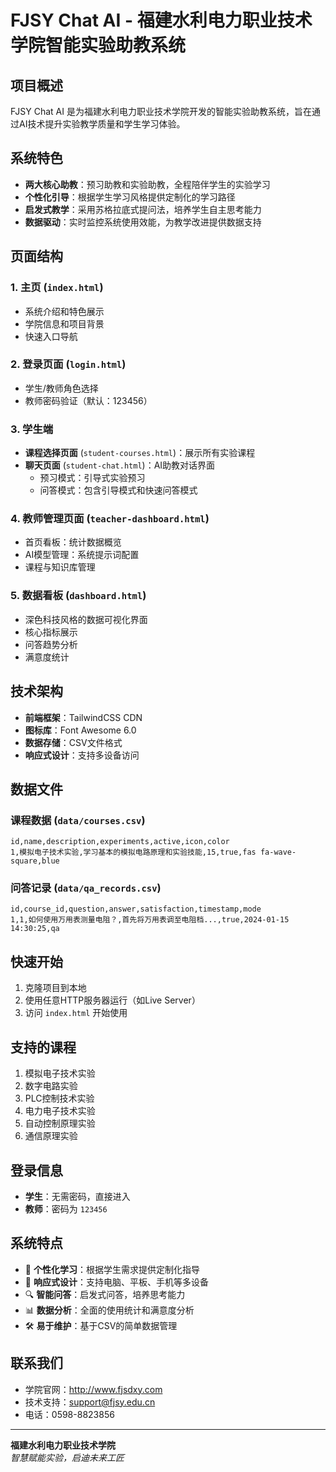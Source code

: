 # FJSY Chat AI - 福建水利电力职业技术学院智能实验助教系统

## 项目概述

FJSY Chat AI 是为福建水利电力职业技术学院开发的智能实验助教系统，旨在通过AI技术提升实验教学质量和学生学习体验。

## 系统特色

- **两大核心助教**：预习助教和实验助教，全程陪伴学生的实验学习
- **个性化引导**：根据学生学习风格提供定制化的学习路径
- **启发式教学**：采用苏格拉底式提问法，培养学生自主思考能力
- **数据驱动**：实时监控系统使用效能，为教学改进提供数据支持

## 页面结构

### 1. 主页 (`index.html`)
- 系统介绍和特色展示
- 学院信息和项目背景
- 快速入口导航

### 2. 登录页面 (`login.html`)
- 学生/教师角色选择
- 教师密码验证（默认：123456）

### 3. 学生端
- **课程选择页面** (`student-courses.html`)：展示所有实验课程
- **聊天页面** (`student-chat.html`)：AI助教对话界面
  - 预习模式：引导式实验预习
  - 问答模式：包含引导模式和快速问答模式

### 4. 教师管理页面 (`teacher-dashboard.html`)
- 首页看板：统计数据概览
- AI模型管理：系统提示词配置
- 课程与知识库管理

### 5. 数据看板 (`dashboard.html`)
- 深色科技风格的数据可视化界面
- 核心指标展示
- 问答趋势分析
- 满意度统计

## 技术架构

- **前端框架**：TailwindCSS CDN
- **图标库**：Font Awesome 6.0
- **数据存储**：CSV文件格式
- **响应式设计**：支持多设备访问

## 数据文件

### 课程数据 (`data/courses.csv`)
```csv
id,name,description,experiments,active,icon,color
1,模拟电子技术实验,学习基本的模拟电路原理和实验技能,15,true,fas fa-wave-square,blue
```

### 问答记录 (`data/qa_records.csv`)
```csv
id,course_id,question,answer,satisfaction,timestamp,mode
1,1,如何使用万用表测量电阻？,首先将万用表调至电阻档...,true,2024-01-15 14:30:25,qa
```

## 快速开始

1. 克隆项目到本地
2. 使用任意HTTP服务器运行（如Live Server）
3. 访问 `index.html` 开始使用

## 支持的课程

1. 模拟电子技术实验
2. 数字电路实验  
3. PLC控制技术实验
4. 电力电子技术实验
5. 自动控制原理实验
6. 通信原理实验

## 登录信息

- **学生**：无需密码，直接进入
- **教师**：密码为 `123456`

## 系统特点

- 🎯 **个性化学习**：根据学生需求提供定制化指导
- 📱 **响应式设计**：支持电脑、平板、手机等多设备
- 🔍 **智能问答**：启发式问答，培养思考能力  
- 📊 **数据分析**：全面的使用统计和满意度分析
- 🛠️ **易于维护**：基于CSV的简单数据管理

## 联系我们

- 学院官网：http://www.fjsdxy.com
- 技术支持：support@fjsy.edu.cn
- 电话：0598-8823856

---

**福建水利电力职业技术学院**  
*智慧赋能实验，启迪未来工匠* 